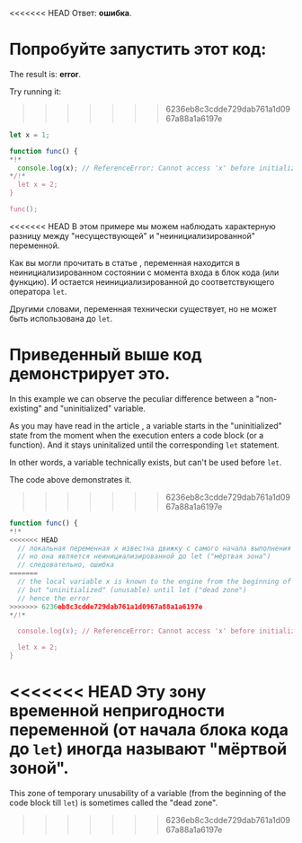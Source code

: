 <<<<<<< HEAD
Ответ: **ошибка**.

Попробуйте запустить этот код:
=======
The result is: **error**.

Try running it:
>>>>>>> 6236eb8c3cdde729dab761a1d0967a88a1a6197e

```js run
let x = 1;

function func() {
*!*
  console.log(x); // ReferenceError: Cannot access 'x' before initialization
*/!*
  let x = 2;
}

func();
```

<<<<<<< HEAD
В этом примере мы можем наблюдать характерную разницу между "несуществующей" и "неинициализированной" переменной.

Как вы могли прочитать в статье [](info:closure), переменная находится в неинициализированном состоянии с момента входа в блок кода (или функцию). И остается неинициализированной до соответствующего оператора `let`.

Другими словами, переменная технически существует, но не может быть использована до `let`.

Приведенный выше код демонстрирует это.
=======
In this example we can observe the peculiar difference between a "non-existing" and "uninitialized" variable.

As you may have read in the article [](info:closure), a variable starts in the "uninitialized" state from the moment when the execution enters a code block (or a function). And it stays uninitalized until the corresponding `let` statement.

In other words, a variable technically exists, but can't be used before `let`.

The code above demonstrates it.
>>>>>>> 6236eb8c3cdde729dab761a1d0967a88a1a6197e

```js
function func() {
*!*
<<<<<<< HEAD
  // локальная переменная x известна движку с самого начала выполнения функции,
  // но она является неинициализированной до let ("мёртвая зона")
  // следовательно, ошибка
=======
  // the local variable x is known to the engine from the beginning of the function,
  // but "uninitialized" (unusable) until let ("dead zone")
  // hence the error
>>>>>>> 6236eb8c3cdde729dab761a1d0967a88a1a6197e
*/!*

  console.log(x); // ReferenceError: Cannot access 'x' before initialization

  let x = 2;
}
```

<<<<<<< HEAD
Эту зону временной непригодности переменной (от начала блока кода до `let`) иногда называют "мёртвой зоной".
=======
This zone of temporary unusability of a variable (from the beginning of the code block till `let`) is sometimes called the "dead zone".
>>>>>>> 6236eb8c3cdde729dab761a1d0967a88a1a6197e
